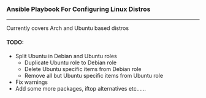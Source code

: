 ### Ansible Playbook For Configuring Linux Distros
---
Currently covers Arch and Ubuntu based distros

#### TODO:
* Split Ubuntu in Debian and Ubuntu roles
	* Duplicate Ubuntu role to Debian role
	* Delete Ubuntu specific items from Debian role
	* Remove all but Ubuntu specific items from Ubuntu role
* Fix warnings
* Add some more packages, iftop alternatives etc......

